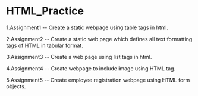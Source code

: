 # HTML_Practice

1.Assignment1 -- Create a static webpage using table tags in html.

2.Assignment2 --  Create a static web page which defines all text formatting tags of HTML in
tabular format.

3.Assignment3 -- Create a web page using list tags in html.

4.Assignment4 -- Create webpage to include image using HTML tag.

5.Assignment5 -- Create employee registration webpage using HTML form objects.


